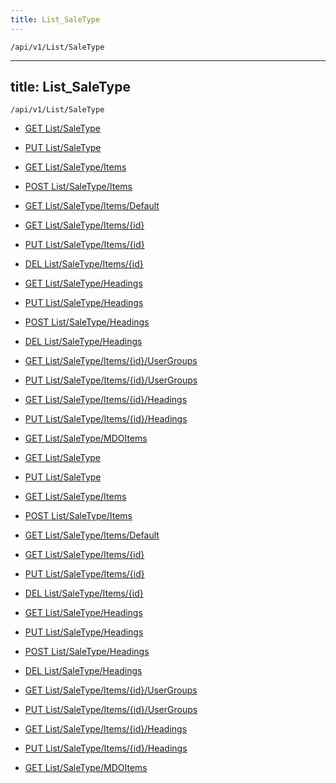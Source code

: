 ```yaml
---
title: List_SaleType
---
```


```http
/api/v1/List/SaleType
```

---

title: List_SaleType
---

```http
/api/v1/List/SaleType
```

* [GET List/SaleType](v1SaleTypeList_GetListDefinition.md)

* [PUT List/SaleType](v1SaleTypeList_SetListDefinition.md)

* [GET List/SaleType/Items](v1SaleTypeList_GetAllSaleTypeEntity.md)

* [POST List/SaleType/Items](v1SaleTypeList_PostSaleTypeEntity.md)

* [GET List/SaleType/Items/Default](v1SaleTypeList_CreateDefaultSaleTypeEntity.md)

* [GET List/SaleType/Items/{id}](v1SaleTypeList_GetSaleTypeEntity.md)

* [PUT List/SaleType/Items/{id}](v1SaleTypeList_PutSaleTypeEntity.md)

* [DEL List/SaleType/Items/{id}](v1SaleTypeList_DeleteSaleTypeEntity.md)

* [GET List/SaleType/Headings](v1SaleTypeList_GetSaleTypeEntityHeadings.md)

* [PUT List/SaleType/Headings](v1SaleTypeList_PutSaleTypeEntityHeadings.md)

* [POST List/SaleType/Headings](v1SaleTypeList_PostSaleTypeEntityHeading.md)

* [DEL List/SaleType/Headings](v1SaleTypeList_DeleteSaleTypeEntityHeadings.md)

* [GET List/SaleType/Items/{id}/UserGroups](v1SaleTypeList_GetSaleTypeEntityUserGroupsForListItem.md)

* [PUT List/SaleType/Items/{id}/UserGroups](v1SaleTypeList_PutSaleTypeEntityUserGroupsForListItem.md)

* [GET List/SaleType/Items/{id}/Headings](v1SaleTypeList_GetSaleTypeEntityHeadingsForListItem.md)

* [PUT List/SaleType/Items/{id}/Headings](v1SaleTypeList_PutSaleTypeEntityHeadingsForListItem.md)

* [GET List/SaleType/MDOItems](v1SaleTypeList_GetMDOList.md)

* [GET List/SaleType](v1SaleTypeList_GetListDefinition.md)

* [PUT List/SaleType](v1SaleTypeList_SetListDefinition.md)

* [GET List/SaleType/Items](v1SaleTypeList_GetAllSaleTypeEntity.md)

* [POST List/SaleType/Items](v1SaleTypeList_PostSaleTypeEntity.md)

* [GET List/SaleType/Items/Default](v1SaleTypeList_CreateDefaultSaleTypeEntity.md)

* [GET List/SaleType/Items/{id}](v1SaleTypeList_GetSaleTypeEntity.md)

* [PUT List/SaleType/Items/{id}](v1SaleTypeList_PutSaleTypeEntity.md)

* [DEL List/SaleType/Items/{id}](v1SaleTypeList_DeleteSaleTypeEntity.md)

* [GET List/SaleType/Headings](v1SaleTypeList_GetSaleTypeEntityHeadings.md)

* [PUT List/SaleType/Headings](v1SaleTypeList_PutSaleTypeEntityHeadings.md)

* [POST List/SaleType/Headings](v1SaleTypeList_PostSaleTypeEntityHeading.md)

* [DEL List/SaleType/Headings](v1SaleTypeList_DeleteSaleTypeEntityHeadings.md)

* [GET List/SaleType/Items/{id}/UserGroups](v1SaleTypeList_GetSaleTypeEntityUserGroupsForListItem.md)

* [PUT List/SaleType/Items/{id}/UserGroups](v1SaleTypeList_PutSaleTypeEntityUserGroupsForListItem.md)

* [GET List/SaleType/Items/{id}/Headings](v1SaleTypeList_GetSaleTypeEntityHeadingsForListItem.md)

* [PUT List/SaleType/Items/{id}/Headings](v1SaleTypeList_PutSaleTypeEntityHeadingsForListItem.md)

* [GET List/SaleType/MDOItems](v1SaleTypeList_GetMDOList.md)
